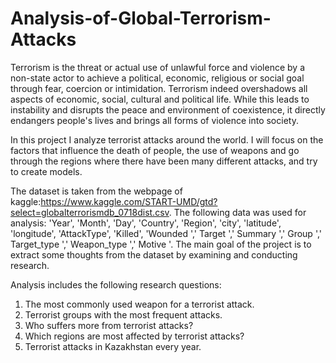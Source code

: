 # Analysis-of-Global-Terrorism-Attacks
Terrorism is the threat or actual use of unlawful force and violence by a non-state actor to achieve a political, economic, religious or social goal through fear, coercion or intimidation. Terrorism indeed overshadows all aspects of economic, social, cultural and political life. While this leads to instability and disrupts the peace and environment of coexistence, it directly endangers people's lives and brings all forms of violence into society.

In this project I analyze terrorist attacks around the world. I will focus on the factors that influence the death of people, the use of weapons and go through the regions where there have been many different attacks, and try to create models.
 
The dataset is taken from the webpage of kaggle:https://www.kaggle.com/START-UMD/gtd?select=globalterrorismdb_0718dist.csv.
The following data was used for analysis: 'Year', 'Month', 'Day', 'Country', 'Region', 'city', 'latitude', 'longitude', 'AttackType', 'Killed', 'Wounded ',' Target ',' Summary ',' Group ',' Target_type ',' Weapon_type ',' Motive '.
The main goal of the project is to extract some thoughts from the dataset by examining and conducting research.

Analysis includes the following research questions:
1. The most commonly used weapon for a terrorist attack.
2. Terrorist groups with the most frequent attacks.
3. Who suffers more from terrorist attacks?
4. Which regions are most affected by terrorist attacks?
5. Terrorist attacks in Kazakhstan every year.
